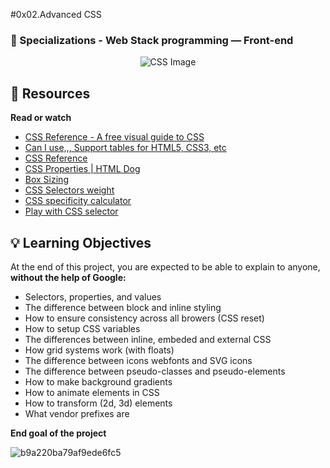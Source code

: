 #0x02.Advanced CSS
### :open_file_folder: Specializations - Web Stack programming ― Front-end

<p align="center">
    <img src="https://encrypted-tbn0.gstatic.com/images?q=tbn:ANd9GcSs_U8nUQ2OMicRmwXVdStoGFaJu4Kxua8G1g&usqp=CAU" alt="CSS Image"></p>

## :closed_book: Resources 

**Read or watch**
* [CSS Reference - A free visual guide to CSS](https://cssreference.io/)
* [Can I use,,, Support tables for HTML5, CSS3, etc](https://caniuse.com/)
* [CSS Reference](http://ref.openweb.io/CSS/)
* [CSS Properties | HTML Dog](https://htmldog.com/references/css/properties/)
* [Box Sizing](https://css-tricks.com/box-sizing/)
* [CSS Selectors weight](http://www.standardista.com/wp-content/uploads/2012/01/specificity3.pdf)
* [CSS specificity calculator](https://www.codecaptain.io/tools/css-specificity-calculator)
* [Play with CSS selector](https://frontend30.com/css-selectors-cheatsheet/)

## :bulb: Learning Objectives 
At the end of this project, you are expected to be able to explain to anyone, **without the help of Google:**

* Selectors, properties, and values
* The difference between block and inline styling
* How to ensure consistency across all browers (CSS reset)
* How to setup CSS variables
* The differences between inline, embeded and external CSS
* How grid systems work (with floats)
* The difference between icons webfonts and SVG icons
* The difference between pseudo-classes and pseudo-elements
* How to make background gradients
* How to animate elements in CSS
* How to transform (2d, 3d) elements
* What vendor prefixes are


**End goal of the project**

![b9a220ba79af9ede6fc5](https://user-images.githubusercontent.com/51680831/101797320-e2a86b00-3ad7-11eb-8a67-416531eb9592.png)
